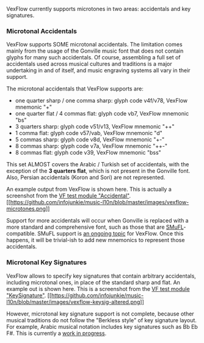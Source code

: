 VexFlow currently supports microtones in two areas: accidentals and key signatures.

### Microtonal Accidentals
VexFlow supports SOME microtonal accidentals. The limitation comes mainly from the usage of the Gonville music font that does not contain glyphs for many such accidentals. Of course, assembling a full set of accidentals used across musical cultures and traditions is a major undertaking in and of itself, and music engraving systems all vary in their support.

The microtonal accidentals that VexFlow supports are:

* one quarter sharp / one comma sharp: glyph code v4f/v78, VexFlow mnemonic "+"
* one quarter flat / 4 commas flat: glyph code vb7, VexFlow mnemonic "bs"
* 3 quarters sharp: glyph code v51/v13, VexFlow mnemonic "++"
* 1 comma flat: glyph code v57/vab, VexFlow mnemonic "d"
* 5 commas sharp: glyph code v8d, VexFlow mnemonic "+-"
* 8 commas sharp: glyph code v7a, VexFlow mnemonic "++-"
* 8 commas flat: glyph code v39, VexFlow mnemonic "bss"

This set ALMOST covers the Arabic / Turkish set of accidentals, with the exception of the **3 quarters flat**, which is not present in the Gonville font. Also, Persian accidentals (Koron and Sori) are not represented.

An example output from VexFlow is shown here. This is actually a screenshot from the [VF test module "Accidental"](https://github.com/0xfe/vexflow/blob/master/tests/accidental_tests.js#L279).
[[https://github.com/infojunkie/music-l10n/blob/master/images/vexflow-microtones.png]]

Support for more accidentals will occur when Gonville is replaced with a more standard and comprehensive font, such as those that are [SMuFL](http://www.smufl.org/)-compatible. SMuFL support is [an ongoing topic](https://github.com/0xfe/vexflow/issues/350) for VexFlow. Once this happens, it will be trivial-ish to add new mnemonics to represent those accidentals.

### Microtonal Key Signatures
VexFlow allows to specify key signatures that contain arbitrary accidentals, including microtonal ones, in place of the standard sharp and flat. An example out is shown here. This is a screenshot from the [VF test module "KeySignature"](https://github.com/0xfe/vexflow/blob/master/tests/keysignature_tests.js#L165).
[[https://github.com/infojunkie/music-l10n/blob/master/images/vexflow-keysig-altered.png]]

However, microtonal key signature support is not complete, because other musical traditions do not follow the "Berkless style" of key signature layout. For example, Arabic musical notation includes key signatures such as Bb Eb F#. This is currently a [work in progress](https://github.com/0xfe/vexflow/issues/328). 
